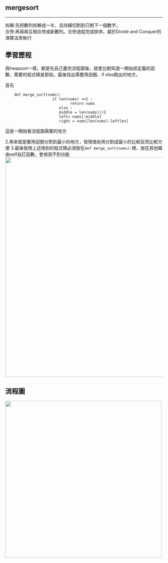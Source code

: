 ## mergesort
-----------------------------------
拆解:先把數列拆解成一半，且持續切割到只剩下一個數字。                                                                   
合併:再兩兩互相合併成新數列。合併過程完成排序。屬於Divide and Conquer的演算法來執行


## 學習歷程
與heapsort一樣，都是先自己畫完流程圖後，就會比較知道一開始該定義的函數、需要的程式碼是那些。最後找出需要用迴圈、if else跑出的地方。

首先
```class solution( ):
    def merge_sort(nums):
                     if len(nums) <=1 :
                             return nums
                        else :
                        middle = len(nums)//2
                        left= nums[:middle]
                        right = nums[len(nums)-leftlen]
```                        
這是一開始看流程圖需要的地方

2.再來就是要用迴圈分割到最小的地方，發現值些用分割成最小的比較反而比較方便
3.最後發現上述用到的程式碼必須放在```def merge_sort(nums):```裡，放在其他藉由self自訂函數，會偵測不到功能
<img src="https://github.com/weberliao/Data-structure-and-Algorithm/blob/README.md/merge.jpg" height='700' weight='550'>






## 流程圖
<img src="https://github.com/weberliao/Data-structure-and-Algorithm/blob/README.md/mergesort.png" height='500' weight='350'>
